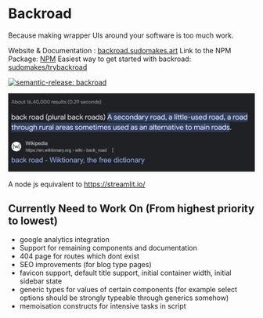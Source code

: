 # Backroad

Because making wrapper UIs around your software is too much work.

Website & Documentation : [backroad.sudomakes.art](https://backroad.sudomakes.art)
Link to the NPM Package: [NPM](https://www.npmjs.com/package/@backroad/backroad)
Easiest way to get started with backroad: [sudomakes/trybackroad](https://github.com/sudomakes/trybackroad)

[![semantic-release: backroad](https://img.shields.io/badge/semantic--release-backroad-06A261?logo=semantic-release)](https://github.com/semantic-release/semantic-release)

<img src="./docs/assets/backroad.png"/>

A node js equivalent to https://streamlit.io/

## Currently Need to Work On (From highest priority to lowest)

- google analytics integration
- Support for remaining components and documentation
- 404 page for routes which dont exist
- SEO improvements (for blog type pages)
- favicon support, default title support, initial container width, initial sidebar state
- generic types for values of certain components (for example select options should be strongly typeable through generics somehow)
- memoisation constructs for intensive tasks in script
